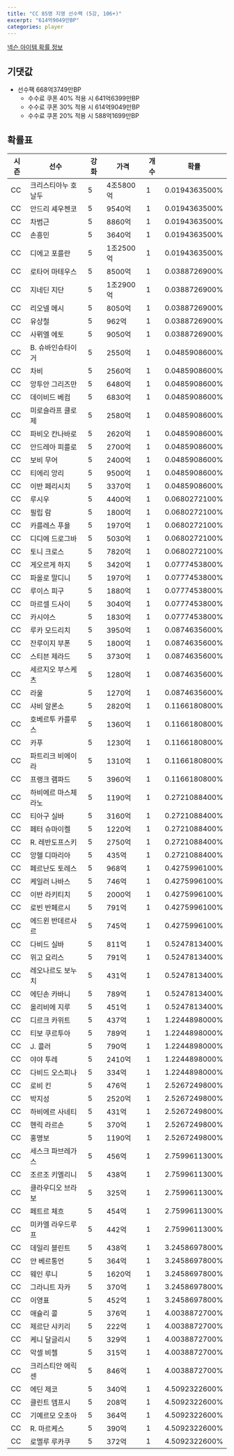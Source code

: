 ```yaml
---
title: "CC 85명 지명 선수팩 (5강, 106+)"
excerpt: "614억9049만BP"
categories: player
---
```

[넥슨 아이템 확률 정보](http://iteminfo.nexon.com/probability/fco?sn=7348)

## 기댓값
- 선수팩 668억3749만BP
  - 수수료 쿠폰 40% 적용 시 641억6399만BP
  - 수수료 쿠폰 30% 적용 시 614억9049만BP
  - 수수료 쿠폰 20% 적용 시 588억1699만BP


## 확률표

|시즌|선수|강화|가격|개수|확률|
|---|---|---|---|---|---|
|CC|크리스티아누 호날두|5|4조5800억|1|0.0194363500%|
|CC|안드리 셰우첸코|5|9540억|1|0.0194363500%|
|CC|차범근|5|8860억|1|0.0194363500%|
|CC|손흥민|5|3640억|1|0.0194363500%|
|CC|디에고 포를란|5|1조2500억|1|0.0194363500%|
|CC|로타어 마테우스|5|8500억|1|0.0388726900%|
|CC|지네딘 지단|5|1조2900억|1|0.0388726900%|
|CC|리오넬 메시|5|8050억|1|0.0388726900%|
|CC|유상철|5|962억|1|0.0388726900%|
|CC|사뮈엘 에토|5|9050억|1|0.0388726900%|
|CC|B. 슈바인슈타이거|5|2550억|1|0.0485908600%|
|CC|차비|5|2560억|1|0.0485908600%|
|CC|앙투안 그리즈만|5|6480억|1|0.0485908600%|
|CC|데이비드 베컴|5|6830억|1|0.0485908600%|
|CC|미로슬라프 클로제|5|2580억|1|0.0485908600%|
|CC|파비오 칸나바로|5|2620억|1|0.0485908600%|
|CC|안드레아 피를로|5|2700억|1|0.0485908600%|
|CC|보비 무어|5|2400억|1|0.0485908600%|
|CC|티에리 앙리|5|9500억|1|0.0485908600%|
|CC|이반 페리시치|5|3370억|1|0.0485908600%|
|CC|루시우|5|4400억|1|0.0680272100%|
|CC|필립 람|5|1800억|1|0.0680272100%|
|CC|카를레스 푸욜|5|1970억|1|0.0680272100%|
|CC|디디에 드로그바|5|5030억|1|0.0680272100%|
|CC|토니 크로스|5|7820억|1|0.0680272100%|
|CC|게오르게 하지|5|3420억|1|0.0777453800%|
|CC|파올로 말디니|5|1970억|1|0.0777453800%|
|CC|루이스 피구|5|1880억|1|0.0777453800%|
|CC|마르셀 드사이|5|3040억|1|0.0777453800%|
|CC|카시야스|5|1830억|1|0.0777453800%|
|CC|루카 모드리치|5|3950억|1|0.0874635600%|
|CC|잔루이지 부폰|5|1800억|1|0.0874635600%|
|CC|스티븐 제라드|5|3730억|1|0.0874635600%|
|CC|세르지오 부스케츠|5|1280억|1|0.0874635600%|
|CC|라울|5|1270억|1|0.0874635600%|
|CC|샤비 알론소|5|2820억|1|0.1166180800%|
|CC|호베르투 카를루스|5|1360억|1|0.1166180800%|
|CC|카푸|5|1230억|1|0.1166180800%|
|CC|파트리크 비에이라|5|1310억|1|0.1166180800%|
|CC|프랭크 램파드|5|3960억|1|0.1166180800%|
|CC|하비에르 마스체라노|5|1190억|1|0.2721088400%|
|CC|티아구 실바|5|3160억|1|0.2721088400%|
|CC|페터 슈마이켈|5|1220억|1|0.2721088400%|
|CC|R. 레반도프스키|5|2750억|1|0.2721088400%|
|CC|앙헬 디마리아|5|435억|1|0.2721088400%|
|CC|페르난도 토레스|5|968억|1|0.4275996100%|
|CC|케일러 나바스|5|746억|1|0.4275996100%|
|CC|이반 라키티치|5|2000억|1|0.4275996100%|
|CC|로빈 반페르시|5|791억|1|0.4275996100%|
|CC|에드윈 반데르사르|5|745억|1|0.4275996100%|
|CC|다비드 실바|5|811억|1|0.5247813400%|
|CC|위고 요리스|5|791억|1|0.5247813400%|
|CC|레오나르도 보누치|5|431억|1|0.5247813400%|
|CC|에딘손 카바니|5|789억|1|0.5247813400%|
|CC|올리비에 지루|5|451억|1|0.5247813400%|
|CC|디르크 카위트|5|437억|1|1.2244898000%|
|CC|티보 쿠르투아|5|789억|1|1.2244898000%|
|CC|J. 콜러|5|790억|1|1.2244898000%|
|CC|야야 투레|5|2410억|1|1.2244898000%|
|CC|다비드 오스피나|5|334억|1|1.2244898000%|
|CC|로비 킨|5|476억|1|2.5267249800%|
|CC|박지성|5|2520억|1|2.5267249800%|
|CC|하비에르 사네티|5|431억|1|2.5267249800%|
|CC|헨릭 라르손|5|370억|1|2.5267249800%|
|CC|홍명보|5|1190억|1|2.5267249800%|
|CC|세스크 파브레가스|5|456억|1|2.7599611300%|
|CC|조르조 키엘리니|5|438억|1|2.7599611300%|
|CC|클라우디오 브라보|5|325억|1|2.7599611300%|
|CC|페트르 체흐|5|454억|1|2.7599611300%|
|CC|미카엘 라우드루프|5|442억|1|2.7599611300%|
|CC|데일리 블린트|5|438억|1|3.2458697800%|
|CC|얀 베르통언|5|364억|1|3.2458697800%|
|CC|웨인 루니|5|1620억|1|3.2458697800%|
|CC|그라니트 자카|5|370억|1|3.2458697800%|
|CC|이영표|5|452억|1|3.2458697800%|
|CC|애슐리 콜|5|376억|1|4.0038872700%|
|CC|제르단 샤키리|5|222억|1|4.0038872700%|
|CC|케니 달글리시|5|329억|1|4.0038872700%|
|CC|악셀 비첼|5|315억|1|4.0038872700%|
|CC|크리스티안 에릭센|5|846억|1|4.0038872700%|
|CC|에딘 제코|5|340억|1|4.5092322600%|
|CC|클린트 뎀프시|5|208억|1|4.5092322600%|
|CC|기예르모 오초아|5|364억|1|4.5092322600%|
|CC|R. 마르케스|5|390억|1|4.5092322600%|
|CC|로멜루 루카쿠|5|372억|1|4.5092322600%|
